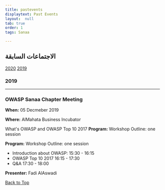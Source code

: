 ```yaml
---
title: pastevents
displaytext: Past Events
layout:  null
tab: true
order: 1
tags: Sanaa

---
```


## الاجتماعات السابقة ##

[2020](#2020)   [2019](#2019)

### 2019 ###
---

### OWASP Sanaa Chapter Meeting ###

**When:** 05 Decmeber 2019

**Where:** AlMahata Business Incubator

What's OWASP and OWASP Top 10 2017
**Program:**
Workshop Outline: one session

**Program:**
Workshop Outline: one session

- Introduction about OWASP:              15:30 - 16:15
- OWASP Top 10 2017   16:15 - 17:30
- Q&A 17:30 - 18:00

**Presenter:**
Fadi AlAswadi

[Back to Top](#past-events)

